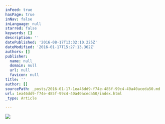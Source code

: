 ```yaml
---
inFeed: true
hasPage: true
inNav: false
inLanguage: null
starred: false
keywords: []
description: ''
datePublished: '2016-08-17T13:32:10.225Z'
dateModified: '2016-01-17T15:27:13.362Z'
authors: []
publisher:
  name: null
  domain: null
  url: null
  favicon: null
title: ''
author: []
sourcePath: _posts/2016-01-17-1ea46dd9-f74e-485f-99c4-40a40aceda50.md
url: 1ea46dd9-f74e-485f-99c4-40a40aceda50/index.html
_type: Article

---
```

![](https://the-grid-user-content.s3-us-west-2.amazonaws.com/dcec0570-ba05-4030-aaee-69da62af1880.jpg)